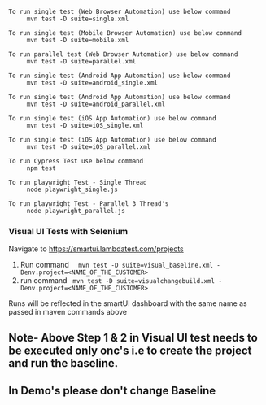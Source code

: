 
```
To run single test (Web Browser Automation) use below command
     mvn test -D suite=single.xml

To run single test (Mobile Browser Automation) use below command
     mvn test -D suite=mobile.xml

To run parallel test (Web Browser Automation) use below command
     mvn test -D suite=parallel.xml

To run single test (Android App Automation) use below command
     mvn test -D suite=android_single.xml
    
To run single test (Android App Automation) use below command
     mvn test -D suite=android_parallel.xml    
 
To run single test (iOS App Automation) use below command
     mvn test -D suite=iOS_single.xml
    
To run single test (iOS App Automation) use below command
     mvn test -D suite=iOS_parallel.xml 

To run Cypress Test use below command
     npm test    
     
To run playwright Test - Single Thread    
     node playwright_single.js 
     
To run playwright Test - Parallel 3 Thread's
     node playwright_parallel.js   

```

### Visual UI Tests with Selenium

Navigate to https://smartui.lambdatest.com/projects

1. Run command ```   mvn test -D suite=visual_baseline.xml -Denv.project=<NAME_OF_THE_CUSTOMER> ``` 
2. run command ```  mvn test -D suite=visualchangebuild.xml -Denv.project=<NAME_OF_THE_CUSTOMER> ```

Runs will be reflected in the smartUI dashboard with the same name as passed in maven commands above 
## Note- Above Step 1 & 2 in Visual UI test needs to be executed only onc's i.e to create the project and run the baseline.
## In Demo's please don't change Baseline


